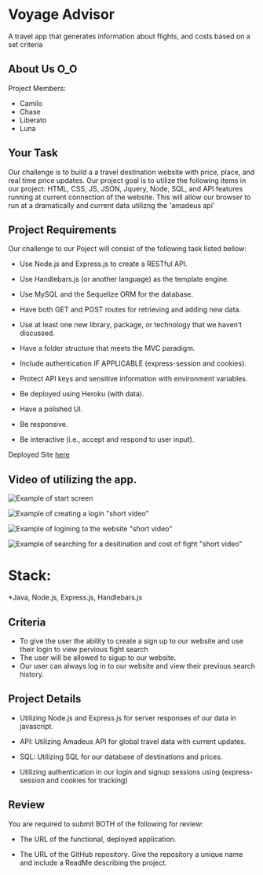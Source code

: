 # Voyage Advisor
A travel app that generates information about flights, and costs based on a set criteria

## About Us O_O
Project Members: 
* Camilo 
* Chase
* Liberato
* Luna

## Your Task

Our challenge is to build a a travel destination website with price, place, and real time price updates. Our project goal is to utilize the following items in our project: HTML, CSS, JS, JSON, Jquery, Node, SQL, and API features running at current connection of the website. This will allow our browser to run at a dramatically and current data utilizng the 'amadeus api'

## Project Requirements
Our challenge to our Poject will consist of the following task listed bellow:

* Use Node.js and Express.js to create a RESTful API.

* Use Handlebars.js (or another language) as the template engine.

* Use MySQL and the Sequelize ORM for the database.

* Have both GET and POST routes for retrieving and adding new data.

* Use at least one new library, package, or technology that we haven’t discussed.

* Have a folder structure that meets the MVC paradigm.

* Include authentication IF APPLICABLE (express-session and cookies).

* Protect API keys and sensitive information with environment variables.

* Be deployed using Heroku (with data).

* Have a polished UI.

* Be responsive.

* Be interactive (i.e., accept and respond to user input).

Deployed Site [here]()

## Video of utilizing the app.

![Example of start screen]()

![Example of creating a login "short video"]()

![Example of logining to the website "short video"]()

![Example of searching for a desitination and cost of fight "short video"]()

# Stack:
*Java, Node.js, Express.js, Handlebars.js



## Criteria
* To give the user the ability to create a sign up to our website and use their login to view pervious fight search
* The user will be allowed to sigup to our website.
* Our user can always log in to our website and view their previous search history.


## Project Details

* Utilizing Node.js and Express.js for server responses of our data in javascript.

* API: Utilizing Amadeus API for global travel data with current updates.
  
* SQL: Utilizing SQL for our database of destinations and prices.
  
* Utilizing authentication in our login and signup sessions using (express-session and cookies for tracking)



## Review

You are required to submit BOTH of the following for review:

* The URL of the functional, deployed application.

* The URL of the GitHub repository. Give the repository a unique name and include a ReadMe describing the project.
